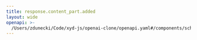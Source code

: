 ```yaml
---
title: response.content_part.added
layout: wide
openapi: >-
  /Users/zdunecki/Code/xyd-js/openai-clone/openapi.yaml#/components/schemas/ResponseContentPartAddedEvent
---
```


